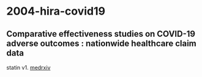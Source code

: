 # 2004-hira-covid19
## Comparative effectiveness studies on COVID-19 adverse outcomes : nationwide healthcare claim data

statin v1. [medrxiv](https://www.medrxiv.org/content/10.1101/2021.07.30.21261329v1#p-5)
